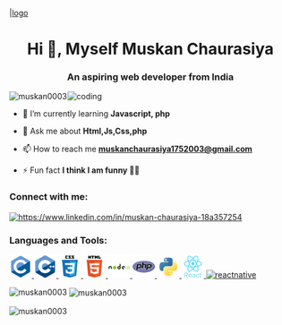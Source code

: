 |[logo](https://github.com/Muskan0003/Muskan0003/blob/6f332dcbf09d879849bcd29bacbecde686d2b4e5/Github%20Banner.png)
<h1 align="center">Hi 👋, Myself Muskan Chaurasiya</h1>
<h3 align="center">An aspiring web developer from India</h3>
<img align="right" alt="coding" width="400px"  src="https://media.tenor.com/S59bPkT0pqcAAAAC/programming.gif">

<p align="left"> <img src="https://komarev.com/ghpvc/?username=muskan0003&label=Profile%20views&color=0e75b6&style=flat" alt="muskan0003" /> </p>

- 🌱 I’m currently learning **Javascript, php**

- 💬 Ask me about **Html,Js,Css,php**

- 📫 How to reach me **muskanchaurasiya1752003@gmail.com**

- ⚡ Fun fact **I think I am funny 🤗🤗**

<h3 align="left">Connect with me:</h3>
<p align="left">
<a href="https://linkedin.com/in/https://www.linkedin.com/in/muskan-chaurasiya-18a357254" target="blank"><img align="center" src="https://raw.githubusercontent.com/rahuldkjain/github-profile-readme-generator/master/src/images/icons/Social/linked-in-alt.svg" alt="https://www.linkedin.com/in/muskan-chaurasiya-18a357254" height="30" width="40" /></a>
</p>

<h3 align="left">Languages and Tools:</h3>
<p align="left"> <a href="https://www.cprogramming.com/" target="_blank" rel="noreferrer"> <img src="https://raw.githubusercontent.com/devicons/devicon/master/icons/c/c-original.svg" alt="c" width="40" height="40"/> </a> <a href="https://www.w3schools.com/cpp/" target="_blank" rel="noreferrer"> <img src="https://raw.githubusercontent.com/devicons/devicon/master/icons/cplusplus/cplusplus-original.svg" alt="cplusplus" width="40" height="40"/> </a> <a href="https://www.w3schools.com/css/" target="_blank" rel="noreferrer"> <img src="https://raw.githubusercontent.com/devicons/devicon/master/icons/css3/css3-original-wordmark.svg" alt="css3" width="40" height="40"/> </a> <a href="https://www.w3.org/html/" target="_blank" rel="noreferrer"> <img src="https://raw.githubusercontent.com/devicons/devicon/master/icons/html5/html5-original-wordmark.svg" alt="html5" width="40" height="40"/> </a> <a href="https://nodejs.org" target="_blank" rel="noreferrer"> <img src="https://raw.githubusercontent.com/devicons/devicon/master/icons/nodejs/nodejs-original-wordmark.svg" alt="nodejs" width="40" height="40"/> </a> <a href="https://www.php.net" target="_blank" rel="noreferrer"> <img src="https://raw.githubusercontent.com/devicons/devicon/master/icons/php/php-original.svg" alt="php" width="40" height="40"/> </a> <a href="https://www.python.org" target="_blank" rel="noreferrer"> <img src="https://raw.githubusercontent.com/devicons/devicon/master/icons/python/python-original.svg" alt="python" width="40" height="40"/> </a> <a href="https://reactjs.org/" target="_blank" rel="noreferrer"> <img src="https://raw.githubusercontent.com/devicons/devicon/master/icons/react/react-original-wordmark.svg" alt="react" width="40" height="40"/> </a> <a href="https://reactnative.dev/" target="_blank" rel="noreferrer"> <img src="https://reactnative.dev/img/header_logo.svg" alt="reactnative" width="40" height="40"/> </a> </p>

<p><img align="left" src="https://github-readme-stats.vercel.app/api/top-langs?username=muskan0003&show_icons=true&locale=en&layout=compact" alt="muskan0003" /></p>

<p>&nbsp;<img align="center" src="https://github-readme-stats.vercel.app/api?username=muskan0003&show_icons=true&locale=en" alt="muskan0003" /></p>

<p><img align="center" src="https://github-readme-streak-stats.herokuapp.com/?user=muskan0003&" alt="muskan0003" /></p>
